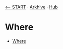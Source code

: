[⟵ START](../../START.md) · [Arkhive](../Arkhive.md) · [Hub](../../HUB/README.md)

# Where

- [Where](Where.md)
